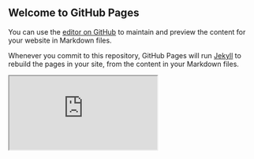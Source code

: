 ## Welcome to GitHub Pages

You can use the [editor on GitHub](https://github.com/ayalausma/ayala-usma.github.io/edit/master/index.md) to maintain and preview the content for your website in Markdown files.

Whenever you commit to this repository, GitHub Pages will run [Jekyll](https://jekyllrb.com/) to rebuild the pages in your site, from the content in your Markdown files.

<iframe src= "https://gist.githubusercontent.com/ayalausma/0f15deb8e2bff9e6f8fdc25e02c7a5aa/raw/53ed34c07d4f0dd8b8e21f81c794952fe88a050f/index.html"></iframe>
